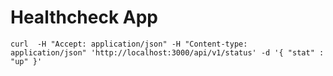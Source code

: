 # Healthcheck App

`curl  -H "Accept: application/json" -H "Content-type: application/json" 'http://localhost:3000/api/v1/status' -d '{ "stat" : "up" }'`
